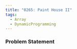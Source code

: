 ```yaml
---
title: "0265: Paint House II"
tags:
  - Array
  - DynamicProgramming
---
```

### Problem Statement

